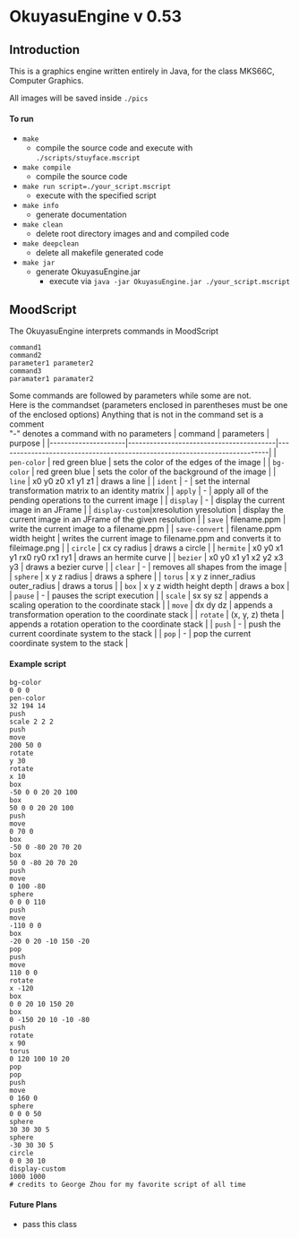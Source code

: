# OkuyasuEngine v 0.53

## Introduction
This is a graphics engine written entirely in Java, for the class MKS66C, Computer Graphics.  

All images will be saved inside ```./pics```


#### To run
- ```make``` 
  - compile the source code and execute with ```./scripts/stuyface.mscript```
- ```make compile```
  - compile the source code
- ```make run script=./your_script.mscript```
  - execute with the specified script
- ```make info```
  - generate documentation
- ```make clean```
  - delete root directory images and and compiled code
- ```make deepclean```
  - delete all makefile generated code
- ```make jar```
  - generate OkuyasuEngine.jar
    - execute via ```java -jar OkuyasuEngine.jar ./your_script.mscript```

## MoodScript
The OkuyasuEngine interprets commands in MoodScript  
```
command1  
command2  
parameter1 parameter2  
command3  
paramater1 paramater2
``` 
Some commands are followed by parameters while some are not.  
Here is the commandset (parameters enclosed in parentheses must be one of the enclosed options)
Anything that is not in the command set is a comment  
"-" denotes a command with no parameters
| command             | parameters                              | purpose                                                                   |
|---------------------|-----------------------------------------|---------------------------------------------------------------------------|
| ```pen-color```     | red green blue                          | sets the color of the edges of the image                                  |
| ```bg-color```      | red green blue                          | sets the color of the background of the image                             |
| ```line```          | x0 y0 z0 x1 y1 z1                       | draws a line                                                              |
| ```ident```         |                 -                       | set the internal transformation matrix to an identity matrix              |
| ```apply```         |                 -                       | apply all of the pending operations to the current image                  |
| ```display```       |                 -                       | display the current image in an JFrame                                    |
| ```display-custom```|xresolution yresolution                  | display the current image in an JFrame of the given resolution            |
| ```save```          | filename.ppm                            | write the current image to a filename.ppm                                 |
| ```save-convert```  | filename.ppm width height               | writes the current image to filename.ppm and converts it to fileimage.png |
| ```circle```        | cx cy radius                            | draws a circle                                                            |
| ```hermite```       | x0 y0 x1 y1 rx0 ry0 rx1 ry1             | draws an hermite curve                                                    |
| ```bezier```        | x0 y0 x1 y1 x2 y2 x3 y3                 | draws a bezier curve                                                      |
| ```clear```         |                 -                       | removes all shapes from the image                                         |
| ```sphere```        | x y z radius                            | draws a sphere                                                            |
| ```torus```         | x y z inner_radius outer_radius         | draws a torus                                                             |
| ```box```           | x y z width height depth                | draws a box                                                               |
| ```pause```         |                 -                       | pauses the script execution                                               |
| ```scale```         | sx sy sz                                | appends a scaling operation to the coordinate stack                       |
| ```move```          | dx dy dz                                | appends a transformation operation to the coordinate stack                |
| ```rotate```        | (x, y, z) theta                         | appends a rotation operation to the coordinate stack                      |
| ```push```          |                 -                       | push the current coordinate system to the stack                           |
| ```pop```           |                 -                       | pop the current coordinate system to the stack                            |
#### Example script
```
bg-color
0 0 0
pen-color
32 194 14
push
scale 2 2 2
push
move
200 50 0
rotate
y 30
rotate
x 10
box
-50 0 0 20 20 100
box
50 0 0 20 20 100
push
move
0 70 0
box
-50 0 -80 20 70 20
box
50 0 -80 20 70 20
push
move
0 100 -80
sphere
0 0 0 110
push
move
-110 0 0
box
-20 0 20 -10 150 -20
pop
push
move
110 0 0
rotate
x -120
box
0 0 20 10 150 20
box
0 -150 20 10 -10 -80
push
rotate
x 90
torus
0 120 100 10 20
pop
pop
push
move
0 160 0
sphere
0 0 0 50
sphere
30 30 30 5
sphere
-30 30 30 5
circle
0 0 30 10
display-custom
1000 1000
# credits to George Zhou for my favorite script of all time
```

#### Future Plans
- pass this class